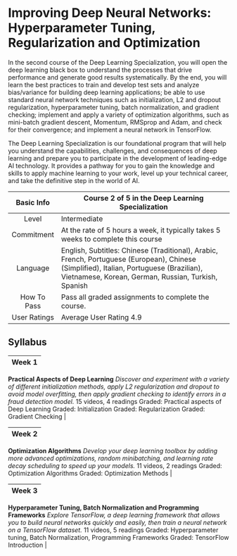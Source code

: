# Improving Deep Neural Networks: Hyperparameter Tuning, Regularization and Optimization

In the second course of the Deep Learning Specialization, you will open the deep learning black box to understand the processes that drive performance and generate good results systematically.
By the end, you will learn the best practices to train and develop test sets and analyze bias/variance for building deep learning applications; be able to use standard neural network techniques such as initialization, L2 and dropout regularization, hyperparameter tuning, batch normalization, and gradient checking; implement and apply a variety of optimization algorithms, such as mini-batch gradient descent, Momentum, RMSprop and Adam, and check for their convergence; and implement a neural network in TensorFlow.

The Deep Learning Specialization is our foundational program that will help you understand the capabilities, challenges, and consequences of deep learning and prepare you to participate in the development of leading-edge AI technology. It provides a pathway for you to gain the knowledge and skills to apply machine learning to your work, level up your technical career, and take the definitive step in the world of AI.

Basic Info | Course 2 of 5 in the Deep Learning Specialization |
|:---:|---|
Level | Intermediate |
Commitment | At the rate of 5 hours a week, it typically takes 5 weeks to complete this course |
Language | English, Subtitles: Chinese (Traditional), Arabic, French, Portuguese (European), Chinese (Simplified), Italian, Portuguese (Brazilian), Vietnamese, Korean, German, Russian, Turkish, Spanish |
How To Pass | Pass all graded assignments to complete the course. |
User Ratings | Average User Rating 4.9 |

## Syllabus

Week 1 |
| :---: |
**Practical Aspects of Deep Learning**
*Discover and experiment with a variety of different initialization methods, apply L2 regularization and dropout to avoid model overfitting, then apply gradient checking to identify errors in a fraud detection model.*
15 videos, 4 readings
Graded: Practical aspects of Deep Learning
Graded: Initialization
Graded: Regularization
Graded: Gradient Checking |

Week 2 |
| :---: |
**Optimization Algorithms**
*Develop your deep learning toolbox by adding more advanced optimizations, random minibatching, and learning rate decay scheduling to speed up your models.*
11 videos, 2 readings
Graded: Optimization Algorithms
Graded: Optimization Methods |

Week 3 |
| :---: |
**Hyperparameter Tuning, Batch Normalization and Programming Frameworks**
*Explore TensorFlow, a deep learning framework that allows you to build neural networks quickly and easily, then train a neural network on a TensorFlow dataset.*
11 videos, 5 readings
Graded: Hyperparameter tuning, Batch Normalization, Programming Frameworks
Graded: TensorFlow Introduction |
